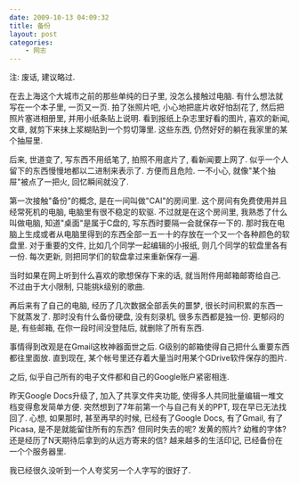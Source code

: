 ```yaml
---
date: 2009-10-13 04:09:32
title: 备份
layout: post
categories:
    - 网志
---
```

注: 废话, 建议略过.

在去上海这个大城市之前的那些单纯的日子里, 没怎么接触过电脑. 有什么想法就写在一个本子里, 一页又一页. 拍了张照片吧, 小心地把底片收好怕刮花了, 然后把照片塞进相册里, 并用小纸条贴上说明. 看到报纸上杂志里好看的图片, 喜欢的新闻, 文章, 就剪下来抹上浆糊贴到一个剪切簿里. 这些东西, 仍然好好的躺在我家里的某个抽屉里.

后来, 世道变了, 写东西不用纸笔了, 拍照不用底片了, 看新闻要上网了. 似乎一个人留下的东西慢慢地都以二进制来表示了. 方便而且危险. 一不小心, 就像"某个抽屉"被点了一把火, 回忆瞬间就没了.

第一次接触"备份"的概念, 是在一间叫做"CAI"的房间里. 这个房间有免费使用并且经常死机的电脑, 电脑里有很不稳定的软驱. 不过就是在这个房间里, 我熟悉了什么叫做电脑, 知道"桌面"是属于C盘的, 写东西时要隔一会就保存一下的. 那时我在电脑上生成或者从电脑里得到的东西全部一五一十的存放在一个又一个各种颜色的软盘里. 对于重要的文件, 比如几个同学一起编辑的小报纸, 则几个同学的软盘里各有一份. 每次更新, 则把同学们的软盘拿过来重新保存一遍.

当时如果在网上听到什么喜欢的歌想保存下来的话, 就当附件用邮箱邮寄给自己. 不过由于大小限制, 只能挑k级别的歌曲.

再后来有了自己的电脑, 经历了几次数据全部丢失的噩梦, 很长时间积累的东西一下就蒸发了. 那时没有什么备份硬盘, 没有刻录机, 很多东西都是独一份. 更郁闷的是, 有些邮箱, 在你一段时间没登陆后, 就删除了所有东西.

事情得到改观是在Gmail这枚神器面世之后. G级别的邮箱使得自己把什么重要东西都往里面放. 直到现在, 某个帐号里还存着大量当时用某个GDrive软件保存的图片.

之后, 似乎自己所有的电子文件都和自己的Google账户紧密相连.

昨天Google Docs升级了, 加入了共享文件夹功能, 使得多人共同批量编辑一堆文档变得愈发简单方便. 突然想到了7年前第一个与自己有关的PPT, 现在早已无法找回了. 心想, 如果那时, 甚至再早的时候, 已经有了Google Docs, 有了Gmail, 有了Picasa, 是不是就能留住所有的东西? 但同时失去的呢? 发黄的照片? 幼稚的字体? 还是经历了N天期待后拿到的从远方寄来的信? 越来越多的生活印记, 已经备份在一个个服务器里.

我已经很久没听到一个人夸奖另一个人字写的很好了.
